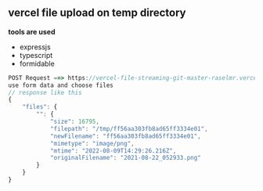 ## vercel file upload on temp directory



**tools are used**

- expressjs
- typescript
- formidable

```js
POST Request ==> https://vercel-file-streaming-git-master-raselmr.vercel.app/upload
use form data and choose files
// response like this
{
    "files": {
        "": {
            "size": 16795,
            "filepath": "/tmp/ff56aa303fb8ad65ff3334e01",
            "newFilename": "ff56aa303fb8ad65ff3334e01",
            "mimetype": "image/png",
            "mtime": "2022-08-09T14:29:26.216Z",
            "originalFilename": "2021-08-22_052933.png"
        }
    }
}

```